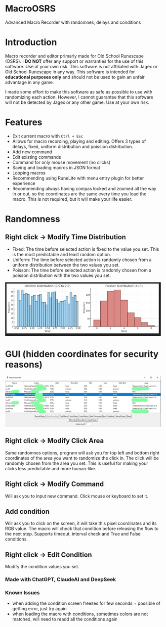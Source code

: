 # MacroOSRS
Advanced Macro Recorder with randomnes, delays and conditions

# Introduction
Macro recorder and editor primarly made for Old School Runescape (OSRS). I **DO NOT** offer any support or warranties for the use of this software. Use at your own risk. This software is not affiliated with Jagex or Old School Runescape in any way. This software is intended for **educational purposes only** and should not be used to gain an unfair advantage in any game.

I made some effort to make this software as safe as possible to use with randomizing each action. However, I cannot guarantee that this software will not be detected by Jagex or any other game. Use at your own risk.

# Features
- Exit current macro with ```Ctrl + Esc```
- Allows for macro recording, playing and editing. Offers 3 types of delays, fixed, uniform distribution and poission distribution.
- Add new command
- Edit existing commands
- Command for only mouse movement (no clicks)
- Saving and loading macros in JSON format
- Looping macros
- Recommending using RuneLite with menu entry plugin for better experience
- Recommending always having compas locked and zoomed all the way in or out, so the coordinates are the same every time you load the macro. This is not required, but it will make your life easier.

# Randomness
## Right click -> Modify Time Distribution
- Fixed: The time before selected action is fixed to the value you set. This is the most predictable and least random option.
- Uniform: The time before selected action is randomly chosen from a uniform distribution between the two values you set.
- Poisson: The time before selected action is randomly chosen from a poisson distribution with the two values you set. 
<!-- image -->
![Distributions Comparison](dist.jpg)

# GUI (hidden coordinates for security reasons)
![image](gui.jpg)

## Right click -> Modify Click Area
Same randomnes options, program will ask you for top left and bottom right coordinates of the area you want to randomize the click in. The click will be randomly chosen from the area you set. This is useful for making your clicks less predictable and more human-like.

## Right click -> Modify Command
Will ask you to input new command. Click mouse or keyboard to set it.

## Add condition
Will ask you to click on the screen, it will take this pixel coordinates and its RGB value. The macro will check that condition before releasing the flow to the next step. Supports timeout, interval check and True and False conditions.

## Right click -> Edit Condition
Modify the condition values you set. 


### Made with ChatGPT, ClaudeAI and DeepSeek

### Known Issues
- when adding the condition screen freezes for few seconds + possible of getting error, just try again
- when loading the macro with conditions, sometimes colors are not matched, will need to readd all the conditions again